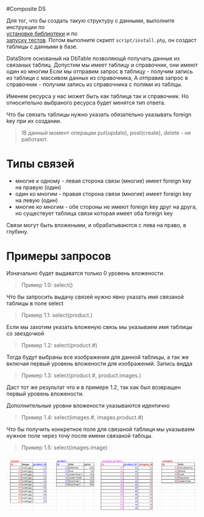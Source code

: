 #Composite DS

Для тог, что бы создать такую структуру с данными, выполните инструкции по  
[установке библиотеки](INSTALL.md "установка библиотеки zaboy-rest") и по  
[запуску тестов](TESTS.md "Подготовка к запуску тестов").
Потом выполните скрипт `script/install.php`, он создаст таблицы с данными в базе.

DataStore основаный на DbTable позволяющй получать данные из связаных таблиц.
Допустим мы имеет таблицу и справочник, они имеют один ко многим
Ecли мы отправим запрос в таблицу - получим запись из таблици с массивом данных из справочника,
А отправив запрос в справочник - получим запись из справочника с полями из таблцы.

Именем ресурса у нас может быть как таблица так и справочник. Но относительно выбраного ресурса
будет менятся тип ответа.

Что бы связать таблицы нужно указать обязательно указывать foreign key при их создании.

> !В данный момент операции put(update), post(create), delete - не работают.

# Типы связей 

* многие к одному - левая сторона связи (многие) имеет foreign key на правую (один)
* один ко многим - правая сторона связи (многие) имеет foreign key на левую (один)
* многие ко многим - обе стороны не имеют foreign key друг на друга, но существует таблица связи которая имеет оба foreign key

Связи могут быть вложеными, и обрабатываются с лева на право, в глубину.

# Примеры запросов

Изначально будет выдаватся только 0 уровень вложености.
> Пример 1.0: select()

Что бы запросить выдачу связей нужно явно указать имя связаной таблицы в поле select
> Пример 1.1: select(product.)

Если мы захотим указать вложеную связь мы указываем имя таблицы со звездочкой
> Пример 1.2: select(product.#)

Тогда будут выбраны все изображения для данной таблицы, а так же включая первый уровень вложености для изображений.
Запись видда
> Пример 1.3: select(product.#, product.images.) 

Даст тот же результат что и в примере 1.2, так как был возвращен первый уровень вложености.   

Дополнительные уровни вложености указываются идентично 
> Пример 1.4: select(images.#, images.product.#)

Что бы получить конкретное поле для связаной таблици мы указываем нужное поле через точу после имени связаной таблцы.
> Пример 1.5: select(images.image)

![](img/composite-example-1.png)  

